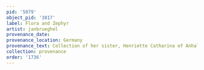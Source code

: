 ```yaml
---
pid: '5079'
object_pid: '3817'
label: Flora and Zephyr
artist: janbrueghel
provenance_date:
provenance_location: Germany
provenance_text: Collection of her sister, Henriette Catharina of Anhalt-Dietz
collection: provenance
order: '1736'
---
```

